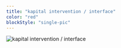 ```yaml
---
title: "kapital intervention / interface"
color: "red"
blockStyle: "single-pic"
---
```


![kapital intervention / interface]($basePicturesUrl$/kapital-intervention-03-interface.png)

